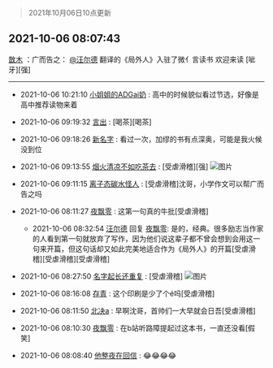 > 2021年10月06日10点更新
<link rel="stylesheet" href="https://cdn.jsdelivr.net/gh/taotie6/sampleJSON@main/css/photo_show.css">
<meta name="referrer" content="no-referrer" />


 ## 2021-10-06 08:07:43 

 [㪚木](https://www.coolapk.com/feed/30494173?shareKey=ODVhMmQyMmU0Yjk4NjE1Y2U5Yzc~) ：广而告之：
<a class="feed-link-uname" href="/u/汪尔德">@汪尔德</a> 翻译的《局外人》入驻了微亻言读书
欢迎来读
[呲牙][强] 

<div class="album">
</div>

 ------- 

- 2021-10-06 10:21:10 [小姐姐的ADGai奶](uid=1701309) : 高中的时候貌似看过节选，好像是高中推荐读物来着 

- 2021-10-06 09:19:32 [言出](uid=1510922) : [喝茶][喝茶] 

- 2021-10-06 09:18:26 [新名字](uid=1651051) : 看过一次，加缪的书有点深奥，可能是我火候没到位 

- 2021-10-06 09:13:55 [烟火清凉不如吃茶去](uid=4279524) : [受虐滑稽][强] ![图片](https://image.coolapk.com/feed/2020/0126/20/1246014_e607eff4_1466_3229@934x704.jpeg)

- 2021-10-06 09:11:15 [离子态碳水怪人](uid=1112739) : [受虐滑稽]沈哥，小学作文可以帮广而告之吗 

- 2021-10-06 08:11:27 [夜飘零](uid=947656) : 这第一句真的牛批[受虐滑稽] 

    - 2021-10-06 08:32:54 [汪尔德](uid=1595236) 回复 [夜飘零](uid=947656): 是的，经典。很多励志当作家的人看到第一句就放弃了写作，因为他们说这辈子都不曾会想到会用这一句来开篇，但这句话却又如此完美地适合作为《局外人》的开篇[受虐滑稽][受虐滑稽][受虐滑稽] 

- 2021-10-06 08:27:50 [名字起长还重复](uid=485854) : [受虐滑稽] ![图片](https://image.coolapk.com/feed/2021/1006/08/485854_2ab4bf43_0069_6938@720x745.jpeg)

- 2021-10-06 08:16:08 [存青](uid=1006954) : 这个印刷是少了个é吗[受虐滑稽] 

- 2021-10-06 08:11:50 [北决a](uid=1918537) : 早啊沈哥，首帅们一大早就会日吾[受虐滑稽] 

- 2021-10-06 08:10:30 [夜飘零](uid=947656) : 在b站听路障提起过这本书，一直还没看[假笑] 

- 2021-10-06 08:08:40 [他整夜在回信](uid=11203180) : 😂😂😂😂 

